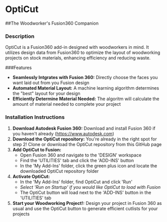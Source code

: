 # OptiCut
##The Woodworker's Fusion360 Companion

### Description
OptiCut is a Fusion360 add-in designed with woodworkers in mind. It utilizes design data from Fusion360 to optimize the layout of woodworking projects on stock materials, enhancing efficiency and reducing waste.

###Features
* __Seamlessly Intgrates with Fusion 360:__ Directly choose the faces you want laid out from you Fusion design
* __Automated Material Layout:__  A machine learning algorithm determines the "best" layout for your design
* __Efficiently Determine Material Needed:__ The algoritm will calculate the amount of material needed to complete your project

### Installation Instructions
1. __Download Autodesk Fusion 360:__ Download and install Fusion 360 if you haven't already (https://www.autodesk.com)
2. __Download the OptiCut repository:__ You're already in the right spot for step 2! Clone or download the OptiCut repository from this GitHub page 
3. __Add OptiCut to Fusion:__
   * Open Fusion 360 and navigate to the 'DESIGN' workspace
   * Find the 'UTILITIES' tab and click the 'ADD-INS' button
   * In the 'My Add-Ins' folder, click the green plus icon and locate the downloaded OptiCut repository folder
4. __Activate OptiCut:__
   * In the 'My Add-Ins' folder, find OptiCut and click 'Run'
   * *Select 'Run on Startup' if you would like OptiCut to load with Fusion*
   * The OptiCut button will load next to the 'ADD-INS' button in the 'UTILITIES' tab
5. __Start your Woodworking Project!:__ Design your project in Fusion 360 as usual and use the OptiCut button to generate efficient cutlists for your projects
